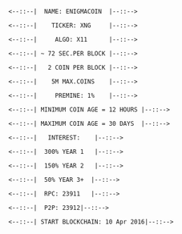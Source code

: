 	<--::--|  NAME: ENIGMACOIN  |--::-->
	
	<--::--|    TICKER: XNG     |--::-->

	<--::--|     ALGO: X11      |--::-->

	<--::--| ~ 72 SEC.PER BLOCK |--::-->

	<--::--|   2 COIN PER BLOCK |--::-->

	<--::--|    5M MAX.COINS    |--::-->

	<--::--|     PREMINE: 1%    |--::-->

	<--::--| MINIMUM COIN AGE = 12 HOURS |--::-->

	<--::--| MAXIMUM COIN AGE = 30 DAYS  |--::-->

	<--::--|   INTEREST:	|--::-->

	<--::--|  300% YEAR 1   |--::-->

	<--::--|  150% YEAR 2   |--::-->

	<--::--|  50% YEAR 3+  |--::-->

	<--::--|  RPC: 23911   |--::-->

	<--::--|  P2P: 23912|--::-->
	
	<--::--| START BLOCKCHAIN: 10 Apr 2016|--::-->

